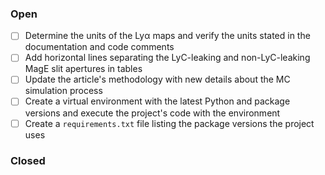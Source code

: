 ### Open

- [ ] Determine the units of the Lyα maps and verify the units stated in the documentation and code comments 
- [ ] Add horizontal lines separating the LyC-leaking and non-LyC-leaking MagE slit apertures in tables
- [ ] Update the article's methodology with new details about the MC simulation process
- [ ] Create a virtual environment with the latest Python and package versions and execute the project's code with the environment
- [ ] Create a `requirements.txt` file listing the package versions the project uses

### Closed
